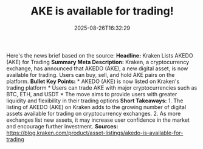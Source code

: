 ﻿---
title: "AKE is available for trading!"
date: "2025-08-26T16:32:29"
category: "Markets"
summary: ""
slug: "ake is available for trading"
source_urls:
  - "https://blog.kraken.com/product/asset-listings/akedo-is-available-for-trading"
seo:
  title: "AKE is available for trading! | Hash n Hedge"
  description: ""
  keywords: ["news", "markets", "brief"]
---
Here's the news brief based on the source:  **Headline:** Kraken Lists AKEDO (AKE) for Trading  **Summary Meta Description:** Kraken, a cryptocurrency exchange, has announced that AKEDO (AKE), a new digital asset, is now available for trading. Users can buy, sell, and hold AKE pairs on the platform.  **Bullet Key Points:**  * AKEDO (AKE) is now listed on Kraken's trading platform * Users can trade AKE with major cryptocurrencies such as BTC, ETH, and USDT * The move aims to provide users with greater liquidity and flexibility in their trading options  **Short Takeaways:**  1. The listing of AKEDO (AKE) on Kraken adds to the growing number of digital assets available for trading on cryptocurrency exchanges. 2. As more exchanges list new assets, it may increase user confidence in the market and encourage further investment.  **Sources:** https://blog.kraken.com/product/asset-listings/akedo-is-available-for-trading 
